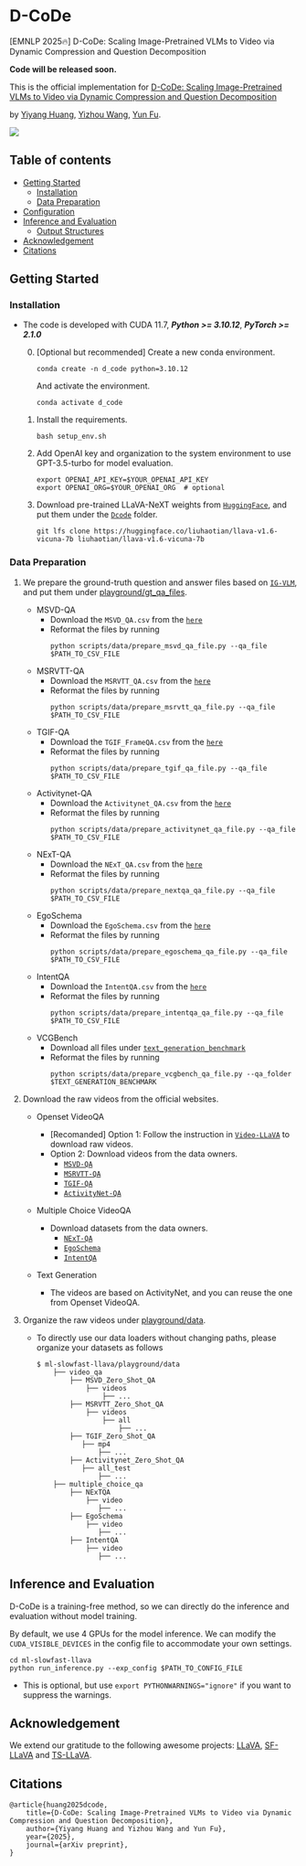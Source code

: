 # D-CoDe
[EMNLP 2025🔥] D-CoDe: Scaling Image-Pretrained VLMs to Video via Dynamic Compression and Question Decomposition


**Code will be released soon.**

This is the official implementation for [D-CoDe: Scaling Image-Pretrained VLMs to Video via Dynamic Compression and Question Decomposition]()

by [Yiyang Huang](), [Yizhou Wang](https://wyzjack.github.io/), [Yun Fu](https://www1.ece.neu.edu/~yunfu/).


![](figures/method.png)

## Table of contents
- [Getting Started](#getting-started)
    - [Installation](#installation)
    - [Data Preparation](#data-preparation)
- [Configuration](#configuration)
- [Inference and Evaluation](#inference-and-evaluation)
    - [Output Structures](#output-structures)
- [Acknowledgement](#Acknowledgement)
- [Citations](#citations)


## Getting Started

### Installation

- The code is developed with CUDA 11.7, ***Python >= 3.10.12***, ***PyTorch >= 2.1.0***

    0. [Optional but recommended] Create a new conda environment.
        ```
        conda create -n d_code python=3.10.12
        ```
        And activate the environment.
        ```
        conda activate d_code
        ```

    1. Install the requirements.
        ```
        bash setup_env.sh
        ```

    2. Add OpenAI key and organization to the system environment to use GPT-3.5-turbo for model evaluation.
        ```
        export OPENAI_API_KEY=$YOUR_OPENAI_API_KEY
        export OPENAI_ORG=$YOUR_OPENAI_ORG  # optional
        ```

    3. Download pre-trained LLaVA-NeXT weights from [`HuggingFace`](https://huggingface.co/collections/liuhaotian/llava-16-65b9e40155f60fd046a5ccf2), and put them under the [`Dcode`](./) folder.
        ```
        git lfs clone https://huggingface.co/liuhaotian/llava-v1.6-vicuna-7b liuhaotian/llava-v1.6-vicuna-7b
        ```

### Data Preparation

1. We prepare the ground-truth question and answer files based on [`IG-VLM`](https://github.com/imagegridworth/IG-VLM/tree/main), and put them under [playground/gt_qa_files](playground/gt_qa_files).

    - MSVD-QA
        - Download the `MSVD_QA.csv` from the [`here`](https://github.com/imagegridworth/IG-VLM/blob/main/data/open_ended_qa/MSVD_QA.csv)
        - Reformat the files by running
            ```
            python scripts/data/prepare_msvd_qa_file.py --qa_file $PATH_TO_CSV_FILE
            ```
    - MSRVTT-QA
        - Download the `MSRVTT_QA.csv` from the [`here`](https://github.com/imagegridworth/IG-VLM/blob/main/data/open_ended_qa/MSRVTT_QA.csv)
        - Reformat the files by running
            ```
            python scripts/data/prepare_msrvtt_qa_file.py --qa_file $PATH_TO_CSV_FILE
            ```
    - TGIF-QA
        - Download the `TGIF_FrameQA.csv` from the [`here`](https://github.com/imagegridworth/IG-VLM/blob/main/data/open_ended_qa/TGIF_FrameQA.csv)
        - Reformat the files by running
            ```
            python scripts/data/prepare_tgif_qa_file.py --qa_file $PATH_TO_CSV_FILE
            ```
    - Activitynet-QA
        - Download the `Activitynet_QA.csv` from the [`here`](https://github.com/imagegridworth/IG-VLM/blob/main/data/open_ended_qa/ActivityNet_QA.csv)
        - Reformat the files by running
            ```
            python scripts/data/prepare_activitynet_qa_file.py --qa_file $PATH_TO_CSV_FILE
            ```
    - NExT-QA
        - Download the `NExT_QA.csv` from the [`here`](https://github.com/imagegridworth/IG-VLM/blob/main/data/multiple_choice_qa/NExT_QA.csv)
        - Reformat the files by running
            ```
            python scripts/data/prepare_nextqa_qa_file.py --qa_file $PATH_TO_CSV_FILE
            ```
    - EgoSchema
        - Download the `EgoSchema.csv` from the [`here`](https://github.com/imagegridworth/IG-VLM/blob/main/data/multiple_choice_qa/EgoSchema.csv)
        - Reformat the files by running
            ```
            python scripts/data/prepare_egoschema_qa_file.py --qa_file $PATH_TO_CSV_FILE
            ```
    - IntentQA
        - Download the `IntentQA.csv` from the [`here`](https://github.com/imagegridworth/IG-VLM/blob/main/data/multiple_choice_qa/IntentQA.csv)
        - Reformat the files by running
            ```
            python scripts/data/prepare_intentqa_qa_file.py --qa_file $PATH_TO_CSV_FILE
            ```
    - VCGBench
        - Download all files under [`text_generation_benchmark`](https://github.com/imagegridworth/IG-VLM/blob/main/data/text_generation_benchmark)
        - Reformat the files by running
            ```
            python scripts/data/prepare_vcgbench_qa_file.py --qa_folder $TEXT_GENERATION_BENCHMARK
            ```
    

2. Download the raw videos from the official websites.

    - Openset VideoQA

        - [Recomanded] Option 1: Follow the instruction in [`Video-LLaVA`](https://github.com/PKU-YuanGroup/Video-LLaVA/blob/main/TRAIN_AND_VALIDATE.md) to download raw videos.
        - Option 2: Download videos from the data owners.
            - [`MSVD-QA`](https://github.com/xudejing/video-question-answering?tab=readme-ov-file)
            - [`MSRVTT-QA`](https://github.com/xudejing/video-question-answering?tab=readme-ov-file)
            - [`TGIF-QA`](https://github.com/YunseokJANG/tgif-qa?tab=readme-ov-file)
            - [`ActivityNet-QA`](https://github.com/MILVLG/activitynet-qa)

    - Multiple Choice VideoQA

        - Download datasets from the data owners.
            - [`NExT-QA`](https://github.com/doc-doc/NExT-QA)
            - [`EgoSchema`](https://egoschema.github.io)
            - [`IntentQA`](https://github.com/JoseponLee/IntentQA)

    - Text Generation

        - The videos are based on ActivityNet, and you can reuse the one from Openset VideoQA.

3. Organize the raw videos under [playground/data](playground/data).

    - To directly use our data loaders without changing paths, please organize your datasets as follows

        ```
        $ ml-slowfast-llava/playground/data
            ├── video_qa
                ├── MSVD_Zero_Shot_QA
                    ├── videos
                        ├── ...
                ├── MSRVTT_Zero_Shot_QA
                    ├── videos
                        ├── all
                            ├── ...
                ├── TGIF_Zero_Shot_QA
                   ├── mp4
                       ├── ...
                ├── Activitynet_Zero_Shot_QA
                   ├── all_test
                       ├── ...
            ├── multiple_choice_qa
                ├── NExTQA
                    ├── video
                       ├── ...
                ├── EgoSchema
                    ├── video
                       ├── ...
                ├── IntentQA
                    ├── video
                       ├── ...
        ```

## Inference and Evaluation

D-CoDe is a training-free method, so we can directly do the inference and evaluation without model training.

By default, we use 4 GPUs for the model inference. We can modify the `CUDA_VISIBLE_DEVICES` in the config file to accommodate your own settings.

```
cd ml-slowfast-llava
python run_inference.py --exp_config $PATH_TO_CONFIG_FILE
```

- This is optional, but use `export PYTHONWARNINGS="ignore"` if you want to suppress the warnings.

## Acknowledgement
We extend our gratitude to the following awesome projects: [LLaVA](https://github.com/haotian-liu/LLaVA), [SF-LLaVA](https://github.com/apple/ml-slowfast-llava) and [TS-LLaVA](https://github.com/tingyu215/TS-LLaVA).



## Citations

    @article{huang2025dcode,
        title={D-CoDe: Scaling Image-Pretrained VLMs to Video via Dynamic Compression and Question Decomposition}, 
        author={Yiyang Huang and Yizhou Wang and Yun Fu},
        year={2025},
        journal={arXiv preprint},
    }
